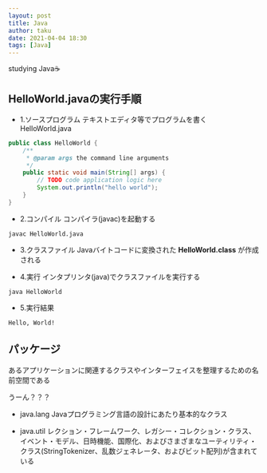 ```yaml
---
layout: post
title: Java
author: taku
date: 2021-04-04 18:30
tags: [Java]
---
```


studying Java☕

## HelloWorld.javaの実行手順

- 1.ソースプログラム
テキストエディタ等でプログラムを書く
HelloWorld.java

```java
public class HelloWorld {
    /**
     * @param args the command line arguments
     */
    public static void main(String[] args) {
        // TODO code application logic here
        System.out.println("hello world");
    }   
}
```

- 2.コンパイル
コンパイラ(javac)を起動する

```
javac HelloWorld.java
```

- 3.クラスファイル
Javaバイトコードに変換された **HelloWorld.class** が作成される

- 4.実行
インタプリンタ(java)でクラスファイルを実行する

```
java HelloWorld
```

- 5.実行結果

```
Hello, World!
```

## パッケージ
あるアプリケーションに関連するクラスやインターフェイスを整理するための名前空間である

うーん？？？

- java.lang
Javaプログラミング言語の設計にあたり基本的なクラス

- java.util
レクション・フレームワーク、レガシー・コレクション・クラス、イベント・モデル、日時機能、国際化、およびさまざまなユーティリティ・クラス(StringTokenizer、乱数ジェネレータ、およびビット配列)が含まれている